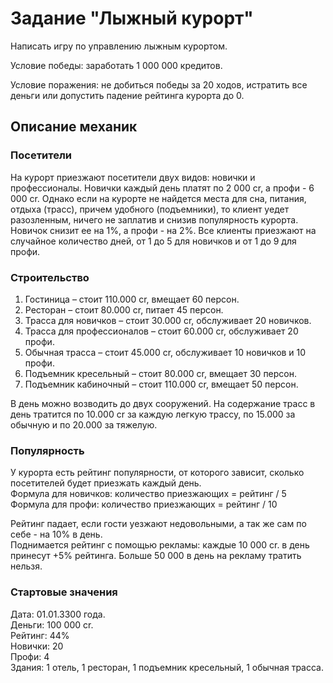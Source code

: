 # Задание "Лыжный курорт"
Написать игру по управлению лыжным курортом. 

Условие победы: заработать 1 000 000 кредитов.

Условие поражения: не добиться победы за 20 ходов, истратить все деньги или допустить падение рейтинга курорта до 0.

## Описание механик

### Посетители
На курорт приезжают посетители двух видов: новички и профессионалы.
Новички каждый день платят по 2 000 cr, а профи - 6 000 cr. 
Однако если на курорте не найдется места для сна, питания, отдыха (трасс), причем удобного (подъемники), то клиент уедет разозленным, ничего не заплатив и снизив популярность курорта. Новичок снизит ее на 1%, а профи - на 2%.
Все клиенты приезжают на случайное количество дней, от 1 до 5 для новичков и от 1 до 9 для профи.

### Строительство
1) Гостиница – стоит 110.000 cr, вмещает 60 персон.
2) Ресторан – стоит 80.000 cr, питает 45 персон.
3) Трасса для новичков – стоит 30.000 cr, обслуживает 20 новичков.
4) Трасса для профессионалов – стоит 60.000 cr, обслуживает 20 профи.
5) Обычная трасса – стоит 45.000 cr, обслуживает 10 новичков и 10 профи.
6) Подъемник кресельный – стоит 80.000 cr, вмещает 30 персон.
7) Подъемник кабиночный – стоит 110.000 cr, вмещает 50 персон.

В день можно возводить до двух сооружений. 
На содержание трасс в день тратится по 10.000 cr за каждую легкую трассу, по 15.000 за обычную и по 20.000 за тяжелую. 

### Популярность
У курорта есть рейтинг популярности, от которого зависит, сколько посетителей будет приезжать каждый день. <br>
Формула для новичков: количество приезжающих = рейтинг / 5<br>
Формула для профи: количество приезжающих = рейтинг / 10

Рейтинг падает, если гости уезжают недовольными, а так же сам по себе - на 10% в день.<br>
Поднимается рейтинг с помощью рекламы: каждые 10 000 cr. в день принесут +5% рейтинга. Больше 50 000 в день на рекламу тратить нельзя.

### Стартовые значения
Дата: 01.01.3300 года.<br>
Деньги: 100 000 cr.<br>
Рейтинг: 44%<br>
Новички: 20<br>
Профи: 4<br>
Здания: 1 отель, 1 ресторан, 1 подъемник кресельный, 1 обычная трасса.
